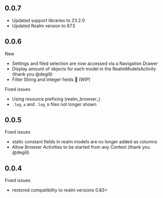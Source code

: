 ## 0.0.7

* Updated support libraries to 23.2.0
* Updated Realm version to 87.5

## 0.0.6

New
* Settings and filed selection are now accessed via a Navigation Drawer
* Display amount of objects for each model in the RealmModelsActivity (thank you @degill)
* Filter String and Integer fields :mag_right: (WIP)

Fixed issues
* Using resource prefixing (realm_browser_)
* `.log_a` and `.log_b` files not longer shown



## 0.0.5

Fixed issues
* static constant fields in realm models are no longer added as columns
* Allow Browser Activities to be started from any Context (thank you @degill)



## 0.0.4

Fixed issues
* restored compatibility to realm versions 0.83+
